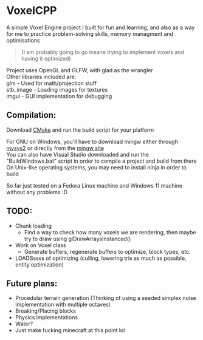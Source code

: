 # VoxelCPP
A simple Voxel Engine project I built for fun and learning, and also as a way for me to practice problem-solving skills, memory managment and optimisations  
> (I am probably going to go insane trying to implement voxels and having it optimized)

Project uses OpenGL and GLFW, with glad as the wrangler  
Other libraries included are:  
glm - Used for math/projection stuff  
stb_image - Loading images for textures  
imgui - GUI implementation for debugging  


## Compilation:
Download [CMake](https://cmake.org/) and run the build script for your platform

For GNU on Windows, you'll have to download mingw either through [mysys2](https://www.msys2.org/) or directly from the [mingw site](https://www.mingw-w64.org/)  
You can also have Visual Studio downloaded and run the "BuildWindows.bat" script in order to compile a project and build from there  
On Unix-like operating systems, you may need to install ninja in order to build  

So far just tested on a Fedora Linux machine and Windows 11 machine without any problems :D


## TODO:
- Chunk loading
    - Find a way to check how many voxels we are rendering, then maybe try to draw using glDrawArraysInstanced()
- Work on Voxel class
    - Generate buffers, regenerate buffers to optimize, block types, etc.
- LOADSssss of optimizing (culling, lowering tris as much as possible, entity optimization)


## Future plans:
- Procedular terrain generation (Thinking of using a seeded simplex noise implementation with multiple octaves)
- Breaking/Placing blocks
- Physics implementations
- Water?
- Just make fucking minecraft at this point lol